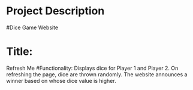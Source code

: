 # Project Description 
#Dice Game Website  
# Title: 
Refresh Me 
#Functionality: 
Displays dice for Player 1 and Player 2. 
On refreshing the page, dice are thrown randomly. 
The website announces a winner based on whose dice value is higher.

